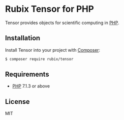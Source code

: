 # Rubix Tensor for PHP
Tensor provides objects for scientific computing in [PHP](https://php.net).

## Installation
Install Tensor into your project with [Composer](https://getcomposer.org/):
```sh
$ composer require rubix/tensor
```

## Requirements
- [PHP](https://php.net) 7.1.3 or above

## License
MIT
